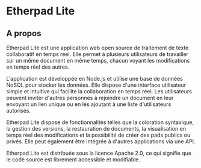 # Etherpad Lite

## A propos

Etherpad Lite est une application web open source de traitement de texte collaboratif en temps réel. Elle permet à plusieurs utilisateurs de travailler sur un même document en même temps, chacun voyant les modifications en temps réel des autres.

L'application est développée en Node.js et utilise une base de données NoSQL pour stocker les données. Elle dispose d'une interface utilisateur simple et intuitive qui facilite la collaboration en temps réel. Les utilisateurs peuvent inviter d'autres personnes à rejoindre un document en leur envoyant un lien unique ou en les ajoutant à une liste d'utilisateurs autorisés.

Etherpad Lite dispose de fonctionnalités telles que la coloration syntaxique, la gestion des versions, la restauration de documents, la visualisation en temps réel des modifications et la possibilité de créer des pads publics ou privés. Elle peut également être intégrée à d'autres applications via une API.

Etherpad Lite est distribuée sous la licence Apache 2.0, ce qui signifie que le code source est librement accessible et modifiable.
